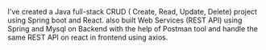 I've created a Java full-stack CRUD ( Create, Read, Update, Delete) project using Spring boot and React. also built Web Services (REST API) using Spring and Mysql on Backend with the help of Postman tool and handle the same REST API on react in frontend using axios. 
